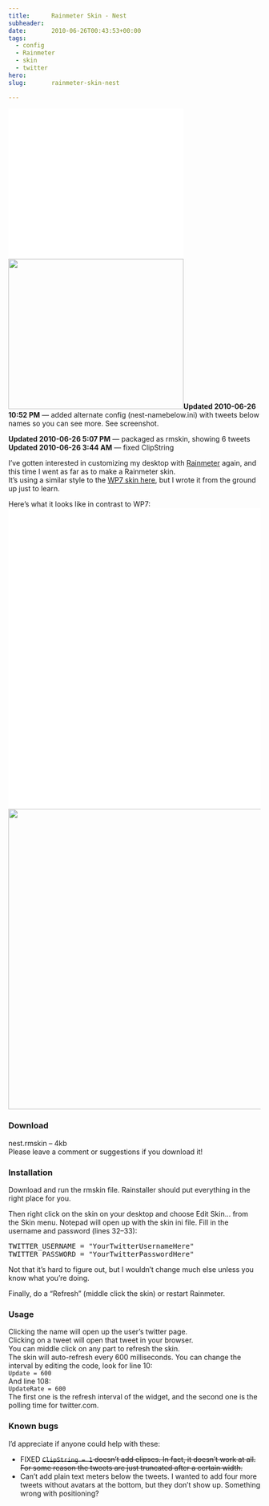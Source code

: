 ```yaml
---
title:      Rainmeter Skin - Nest
subheader:  
date:       2010-06-26T00:43:53+00:00
tags:
  - config
  - Rainmeter
  - skin
  - twitter
hero:       
slug:       rainmeter-skin-nest

---
```



<p><a href="http://davidosomething.com/content/uploads/nest2.jpg"><img src="data:image/gif;base64,R0lGODdhAQABAPAAAP///wAAACwAAAAAAQABAEACAkQBADs=" data-lazy-type="image" data-lazy-src="http://davidosomething.com/content/uploads/nest2-350x300.jpg" alt="" title="nest names below" width="350" height="300" class="lazy lazy-hidden alignright size-thumbnail wp-image-380" /><noscript><img src="http://davidosomething.com/content/uploads/nest2-350x300.jpg" alt="" title="nest names below" width="350" height="300" class="alignright size-thumbnail wp-image-380" /></noscript></a><strong>Updated 2010-06-26 10:52 PM</strong> &#8212; added alternate config (nest-namebelow.ini) with tweets below names so you can see more. See screenshot.</p>
<p><strong>Updated 2010-06-26 5:07 PM</strong> &#8212; packaged as rmskin, showing 6 tweets<br />
<strong>Updated 2010-06-26 3:44 AM</strong> &#8212; fixed ClipString</p>
<p>I&#8217;ve gotten interested in customizing my desktop with <a href="http://rainmeter.net/">Rainmeter</a> again, and this time I went as far as to make a Rainmeter skin.<br />
It&#8217;s using a similar style to the <a href="http://fediafedia.deviantart.com/art/TEASER-WP7-for-Rainmeter-158206288?q=1&#038;qo=1">WP7 skin here</a>, but I wrote it from the ground up just to learn.</p>
<p>Here&#8217;s what it looks like in contrast to WP7:<br />
<a href="http://davidosomething.com/content/uploads/nest.jpg"><img src="data:image/gif;base64,R0lGODdhAQABAPAAAP///wAAACwAAAAAAQABAEACAkQBADs=" data-lazy-type="image" data-lazy-src="http://davidosomething.com/content/uploads/nest.jpg" alt="" title="nest Rainmeter Skin" width="519" height="600" class="lazy lazy-hidden alignleft size-full wp-image-371" /><noscript><img src="http://davidosomething.com/content/uploads/nest.jpg" alt="" title="nest Rainmeter Skin" width="519" height="600" class="alignleft size-full wp-image-371" /></noscript></a></p>
<h3>Download</h3>
<p>nest.rmskin &#8211; 4kb<br />
Please leave a comment or suggestions if you download it!</p>
<h3>Installation</h3>
<p>Download and run the rmskin file. Rainstaller should put everything in the right place for you.</p>
<p>Then right click on the skin on your desktop and choose Edit Skin&#8230; from the Skin menu. Notepad will open up with the skin ini file. Fill in the username and password (lines 32&ndash;33):</p>
<pre class="brush: plain">
TWITTER_USERNAME = "YourTwitterUsernameHere"
TWITTER_PASSWORD = "YourTwitterPasswordHere"
</pre>
<p>Not that it&#8217;s hard to figure out, but I wouldn&#8217;t change much else unless you know what you&#8217;re doing.</p>
<p>Finally, do a &#8220;Refresh&#8221; (middle click the skin) or restart Rainmeter.</p>
<h3>Usage</h3>
<p>Clicking the name will open up the user&#8217;s twitter page.<br />
Clicking on a tweet will open that tweet in your browser.<br />
You can middle click on any part to refresh the skin.<br />
The skin will auto-refresh every 600 milliseconds. You can change the interval by editing the code, look for line 10:<br />
<code>Update = 600</code><br />
And line 108:<br />
<code>UpdateRate = 600</code><br />
The first one is the refresh interval of the widget, and the second one is the polling time for twitter.com.</p>
<h3>Known bugs</h3>
<p>I&#8217;d appreciate if anyone could help with these:</p>
<ul>
<li>FIXED <del><code>ClipString = 1</code> doesn&#8217;t add elipses. In fact, it doesn&#8217;t work at all. For some reason the tweets are just truncated after a certain width.</del></li>
<li>Can&#8217;t add plain text meters below the tweets. I wanted to add four more tweets without avatars at the bottom, but they don&#8217;t show up. Something wrong with positioning?</li>
</ul>

